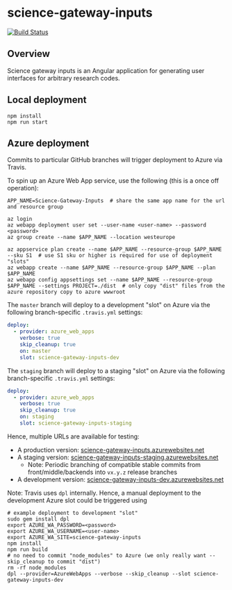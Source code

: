# science-gateway-inputs

[![Build Status](https://travis-ci.org/alan-turing-institute/science-gateway-inputs.svg?branch=master)](https://travis-ci.org/alan-turing-institute/science-gateway-inputs)

## Overview 

Science gateway inputs is an Angular application for generating user interfaces for arbitrary research codes.

## Local deployment

```shell
npm install
npm run start
```

## Azure deployment

Commits to particular GitHub branches will trigger deployment to Azure via Travis.

To spin up an Azure Web App service, use the following (this is a once off operation):

```shell
APP_NAME=Science-Gateway-Inputs  # share the same app name for the url and resource group

az login
az webapp deployment user set --user-name <user-name> --password <password>
az group create --name $APP_NAME --location westeurope

az appservice plan create --name $APP_NAME --resource-group $APP_NAME --sku S1  # use S1 sku or higher is required for use of deployment "slots"
az webapp create --name $APP_NAME --resource-group $APP_NAME --plan $APP_NAME
az webapp config appsettings set --name $APP_NAME --resource-group $APP_NAME --settings PROJECT=./dist  # only copy "dist" files from the azure repository copy to azure wwwroot
```
The `master` branch will deploy to a development "slot" on Azure via the following branch-specific `.travis.yml` settings:

```yaml
deploy:
  - provider: azure_web_apps
    verbose: true
    skip_cleanup: true
    on: master
    slot: science-gateway-inputs-dev
```

The `staging` branch will deploy to a staging "slot" on Azure via the following branch-specific `.travis.yml` settings:

```yaml
deploy:
  - provider: azure_web_apps
    verbose: true
    skip_cleanup: true
    on: staging
    slot: science-gateway-inputs-staging
```

Hence, multiple URLs are available for testing:

* A production version: [science-gateway-inputs.azurewebsites.net](science-gateway-inputs.azurewebsites.net)
* A staging version: [science-gateway-inputs-staging.azurewebsites.net](science-gateway-inputs-staging.azurewebsites.net)
  * Note: Periodic branching of compatible stable commits from front/middle/backends into `vx.y.z` release branches
* A development version: [science-gateway-inputs-dev.azurewebsites.net](science-gateway-inputs-dev.azurewebsites.net)

Note: Travis uses `dpl` internally. Hence, a manual deployment to the development Azure slot could be triggered using

```shell
# example deployment to development "slot"
sudo gem install dpl
export AZURE_WA_PASSWORD=<password>
export AZURE_WA_USERNAME=<user-name>
export AZURE_WA_SITE=science-gateway-inputs
npm install
npm run build
# no need to commit "node_modules" to Azure (we only really want --skip_cleanup to commit "dist")
rm -rf node_modules  
dpl --provider=AzureWebApps --verbose --skip_cleanup --slot science-gateway-inputs-dev
```
